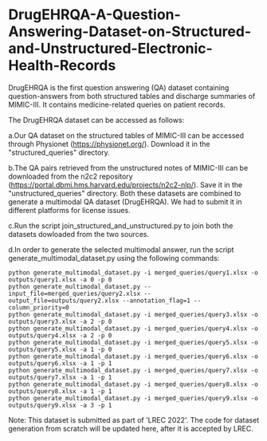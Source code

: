 # DrugEHRQA-A-Question-Answering-Dataset-on-Structured-and-Unstructured-Electronic-Health-Records
DrugEHRQA is the first question answering (QA) dataset containing question-answers from both structured tables and discharge summaries of MIMIC-III. It contains medicine-related queries on patient records.

The DrugEHRQA dataset can be accessed as follows:

a.Our QA dataset on the structured tables of MIMIC-III can be accessed through Physionet (https://physionet.org/). Download it    in the "structured_queries" directory. 

b.The QA pairs retrieved from the unstructured notes of MIMIC-III can be downloaded from the n2c2 repository (https://portal.dbmi.hms.harvard.edu/projects/n2c2-nlp/). Save it in the "unstructured_queries" directory.
 Both these datasets are combined to generate a multimodal QA dataset (DrugEHRQA). We had to submit it in different platforms for license issues. 

c.Run the script join_structured_and_unstructured.py to join both the datasets dowloaded from the two sources.

d.In order to generate the selected multimodal answer, run the script generate_multimodal_dataset.py using the following commands: 

    python generate_multimodal_dataset.py -i merged_queries/query1.xlsx -o outputs/query1.xlsx -a 0 -p 0
    python generate_multimodal_dataset.py --input_file=merged_queries/query2.xlsx --output_file=outputs/query2.xlsx --annotation_flag=1 --column_priority=0
    python generate_multimodal_dataset.py -i merged_queries/query3.xlsx -o outputs/query3.xlsx -a 2 -p 0
    python generate_multimodal_dataset.py -i merged_queries/query4.xlsx -o outputs/query4.xlsx -a 2 -p 0
    python generate_multimodal_dataset.py -i merged_queries/query5.xlsx -o outputs/query5.xlsx -a 1 -p 0
    python generate_multimodal_dataset.py -i merged_queries/query6.xlsx -o outputs/query6.xlsx -a 1 -p 1
    python generate_multimodal_dataset.py -i merged_queries/query7.xlsx -o outputs/query7.xlsx -a 1 -p 1
    python generate_multimodal_dataset.py -i merged_queries/query8.xlsx -o outputs/query8.xlsx -a 1 -p 1
    python generate_multimodal_dataset.py -i merged_queries/query9.xlsx -o outputs/query9.xlsx -a 3 -p 1

Note: This dataset is submitted as part of 'LREC 2022'. The code for dataset generation from scratch will be updated here, after it is accepted by LREC. 
